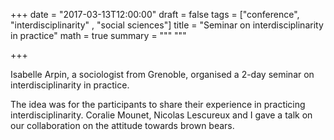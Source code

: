 +++
date = "2017-03-13T12:00:00"
draft = false
tags = ["conference", "interdisciplinarity" , "social sciences"]
title = "Seminar on interdisciplinarity in practice"
math = true
summary = """
"""

+++
 
Isabelle Arpin, a sociologist from Grenoble, organised a 2-day seminar on interdisciplinarity 
in practice. 

<!--more-->

The idea was for the participants to share their experience in practicing 
interdisciplinarity. Coralie Mounet, Nicolas Lescureux and I gave a talk on our collaboration
on the attitude towards brown bears. 
